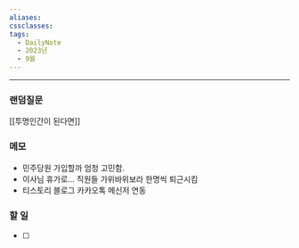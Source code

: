 ```yaml
---
aliases: 
cssclasses: 
tags:
  - DailyNote
  - 2023년
  - 9월
---
```

---
### 랜덤질문
[[투명인간이 된다면]]

### 메모
- 민주당원 가입할까 엄청 고민함.
- 이사님 휴가로... 직원들 가위바위보라 한명씩 퇴근시킴
- 티스토리 블로그 카카오톡 메신저 연동

### 할 일
- [ ] 
